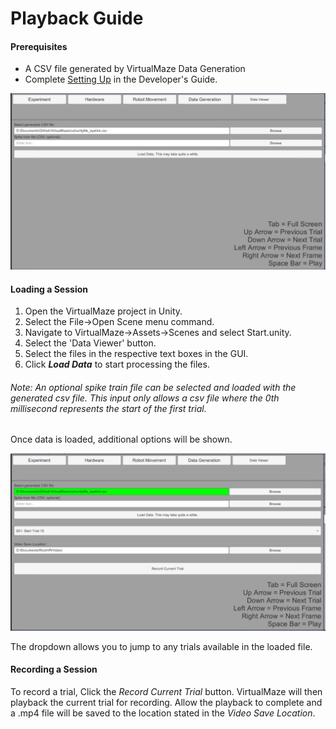 # Playback Guide
#### Prerequisites
* A CSV file generated by VirtualMaze Data Generation
* Complete [Setting Up](/docs/DeveloperGuide.md#setting-up) in the Developer's Guide.

![Data Viewer Screenshot](/docs/images/data-viewer.png)

#### Loading a Session
1. Open the VirtualMaze project in Unity.
2. Select the File->Open Scene menu command.
3. Navigate to VirtualMaze->Assets->Scenes and select Start.unity.
4. Select the 'Data Viewer' button.
5. Select the files in the respective text boxes in the GUI.
6. Click ***Load Data*** to start processing the files.

###### Note: An optional spike train file can be selected and loaded with the generated csv file. This input only allows a csv file where the 0th millisecond represents the start of the first trial.

Once data is loaded, additional options will be shown.

![Data Viewer Screenshot](/docs/images/data-viewer-loaded.png)


The dropdown allows you to jump to any trials available in the loaded file.

#### Recording a Session
To record a trial, Click the *Record Current Trial* button. VirtualMaze will then playback the current trial for recording. Allow the playback to complete and a .mp4 file will be saved to the location stated in the *Video Save Location*.
